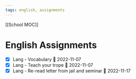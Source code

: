 ```yaml
---
tags: english, assignments
---
```

[[School MOC]]
# English Assignments
- [x] Lang - Vocabulary 📅 2022-11-07
- [x] Lang - Teach your trope 📅 2022-11-07
- [x] Lang - Re-read letter from jail and seminar 📅 2022-11-17